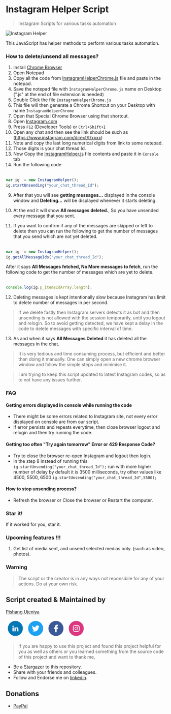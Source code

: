 # Instagram Helper Script
> Instagram Scripts for various tasks automation

![Instagram Helper](https://user-images.githubusercontent.com/25280661/90143326-1e862a80-dd9b-11ea-9d6f-9365617c8ea1.png)

This JavaScript has helper methods to perform various tasks automation.

### How to delete/unsend all messages?


1. Install [Chrome Browser](https://www.google.com/intl/en_in/chrome/)
2. Open Notepad
3. Copy all the code from [InstagramHelperChrome.js](./InstagramHelperChrome.js) file and paste in the notepad.
4. Save the notepad file with `InstagramHelperChrome.js` name on Desktop (".js" at the end of file extension is needed)
5. Double Click the file `InstagramHelperChrome.js`
6. This file will then generate a Chrome Shortcut on your Desktop with name `InstagramHelperChrome`
7. Open that Special Chrome Browser using that shortcut.
8. Open [Instagram.com](https://instagram.com)
9. Press `F12` (Developer Tools) or `Ctrl+Shift+I`
10. Open any chat and then see the link should be such as (https://www.instagram.com/direct/t/xxxx)
11. Note and copy the last long numerical digits from link to some notepad.
12. Those digits is your chat thread Id.
13. Now Copy the [InstagramHelper.js](./InstagramHelper.js) file contents and paste it in `Console` tab
14. Run the following code

```javascript

var ig  = new InstagramHelper();
ig.startUnsending("your_chat_thread_Id");

```

9. After that you will see **getting messages...** displayed in the console window and **Deleting...** will be displayed whenever it starts deleting.
10. At the end it will show **All messages deleted.**, So you have unsended every message that you sent.

11. If you want to confirm if any of the messages are skipped or left to delete then you can run the following to get the number of messages that you send which are not yet deleted.

```javascript

var ig  = new InstagramHelper();
ig.getAllMessageIds("your_chat_thread_Id");

```
After it says **All Messages fetched, No More messages to fetch**, run the following code to get the number of messages which are yet to delete.

```javascript

console.log(ig.p_itemsIdArray.length);

```

12. Deleting messages is kept intentionally slow because Instagram has limit to delete number of messages in per second.
> If we delete fastly then Instagram servers detects it as bot and then unsending is not allowed with the session temporarily, until you logout and relogin. So to avoid getting detected, we have kept a delay in the code to delete messages with specific interval of time.

13. As and when it says **All Messages Deleted** it has deleted all the messages in the chat.

> It is very tedious and time consuming process, but efficient and better than doing it manually. One can simply open a new chrome browser window and follow the simple steps and minimise it.

> I am trying to keep this script updated to latest Instagram codes, so as to not have any issues further.

### FAQ

#### Getting errors displayed in console while running the code
- There might be some errors related to Instagram site, not every error displayed on console are from our script.
- If error persists and repeats everytime, then close browser logout and relogin and then try running the code.

#### Getting too often "Try again tomorrow" Error or 429 Response Code?
- Try to close the browser re-open Instagram and logout then login.
- In the step 8 instead of running this `ig.startUnsending("your_chat_thread_Id");` run with more higher number of delay by default it is 3500 milliseconds, try other values like 4500, 5500, 6500 `ig.startUnsending("your_chat_thread_Id",5500);`

#### How to stop unsending process?
- Refresh the browser or Close the browser or Restart the computer.

### Star it!
If it worked for you, star it.

### Upcoming features !!!

1. Get list of media sent, and unsend selected medias only. (such as video, photos).

### Warning
> The script or the creator is in any ways not reponsibile for any of your actions. Do at your own risk.

## Script created & Maintained by

[Pishang Ujeniya](https://github.com/pishangujeniya)

<a href="https://www.linkedin.com/in/pishangujeniya"><img src="https://github.com/aritraroy/social-icons/blob/master/linkedin-icon.png?raw=true" width="60"></a> <a href="https://twitter.com/pishangujeniya"><img src="https://github.com/aritraroy/social-icons/blob/master/twitter-icon.png?raw=true" width="60"></a>  <a href="https://www.facebook.com/pitbox"><img src="https://github.com/aritraroy/social-icons/blob/master/facebook-icon.png?raw=true" width="60"></a> <a href="https://www.instagram.com/pishang7"><img src="https://github.com/aritraroy/social-icons/blob/master/instagram-icon.png?raw=true" width="60"></a>

> If you are happy to use this project and found this project helpful for you as well as others or you learned something from the source code of this project and want to thank me, 

- Be a [Stargazer](https://github.com/pishangujeniya/instagram-helper) to this repository.
- Share with your friends and colleagues.
- Follow and Endorse me on [linkedin](https://www.linkedin.com/in/pishangujeniya).

## Donations

- [PayPal](https://paypal.me/Pishang)

